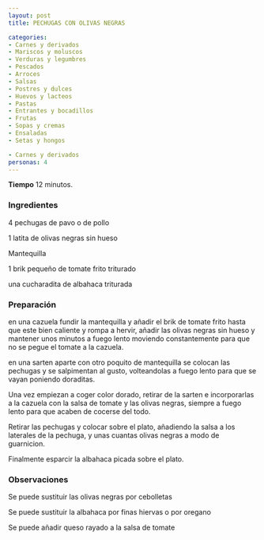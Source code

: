 ```yaml
---
layout: post
title: PECHUGAS CON OLIVAS NEGRAS

categories:
- Carnes y derivados
- Mariscos y moluscos
- Verduras y legumbres
- Pescados
- Arroces
- Salsas
- Postres y dulces
- Huevos y lacteos
- Pastas
- Entrantes y bocadillos
- Frutas
- Sopas y cremas
- Ensaladas
- Setas y hongos

- Carnes y derivados
personas: 4 
---
```

<b>Tiempo</b> 12 minutos.

<h3>Ingredientes</h3>
4 pechugas de pavo o de pollo

1 latita de olivas negras sin hueso

Mantequilla

1 brik pequeño de tomate frito triturado

una cucharadita de albahaca triturada

<h3>Preparación</h3>
en una cazuela fundir la mantequilla y añadir el brik de tomate frito hasta que este bien caliente y rompa a hervir, añadir las olivas negras sin hueso y mantener unos minutos a fuego lento moviendo constantemente para que no se pegue el tomate a la cazuela.

en una sarten aparte con otro poquito de mantequilla se colocan las pechugas y se salpimentan al gusto, volteandolas a fuego lento para que se vayan poniendo doraditas.

Una vez empiezan a coger color dorado, retirar de la sarten e incorporarlas a la cazuela con la salsa de tomate y las olivas negras, siempre a fuego lento para que acaben de cocerse del todo.

Retirar las pechugas y colocar sobre el plato, añadiendo la salsa a los laterales de la pechuga, y unas cuantas olivas negras a modo de guarnicion.

Finalmente esparcir la albahaca picada sobre el plato.

<h3>Observaciones</h3>
Se puede sustituir las olivas negras por cebolletas

Se puede sustituir la albahaca por finas hiervas o por oregano

Se puede añadir queso rayado a la salsa de tomate

